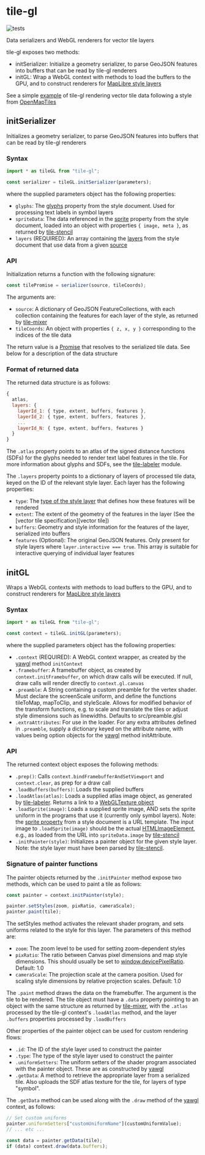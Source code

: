 # tile-gl

![tests](https://github.com/GlobeletJS/tile-gl/actions/workflows/node.js.yml/badge.svg)

Data serializers and WebGL renderers for vector tile layers

tile-gl exposes two methods:
- initSerializer: Initialize a geometry serializer, to parse GeoJSON
  features into buffers that can be read by tile-gl renderers
- initGL: Wrap a WebGL context with methods to load the buffers to the
  GPU, and to construct renderers for [MapLibre style layers][MapLibre]

See a simple [example][] of tile-gl rendering vector tile data following a
style from [OpenMapTiles][]

[MapLibre]: https://maplibre.org/maplibre-gl-js-docs/style-spec/layers/
[example]: https://globeletjs.github.io/tile-gl/examples/maptiler-basic/index.html
[OpenMapTiles]: https://openmaptiles.org/styles/

## initSerializer
Initializes a geometry serializer, to parse GeoJSON features into buffers
that can be read by tile-gl renderers

### Syntax
```javascript
import * as tileGL from "tile-gl";

const serializer = tileGL.initSerializer(parameters);
```

where the supplied parameters object has the following properties:
- `glyphs`: The [glyphs][] property from the style document. Used for
  processing text labels in symbol layers
- `spriteData`: The data referenced in the [sprite][] property from the
  style document, loaded into an object with properties `{ image, meta }`,
  as returned by [tile-stencil][]
- `layers` (REQUIRED): An array containing the [layers][MapLibre] from 
  the style document that use data from a given [source][]

[glyphs]: https://maplibre.org/maplibre-gl-js-docs/style-spec/glyphs/
[sprite]: https://maplibre.org/maplibre-gl-js-docs/style-spec/sprite/
[tile-stencil]: https://github.com/GlobeletJS/tile-stencil/
[source]: https://maplibre.org/maplibre-gl-js-docs/style-spec/sources/

### API
Initialization returns a function with the following signature:
```javascript
const tilePromise = serializer(source, tileCoords);
```

The arguments are:
- `source`: A dictionary of GeoJSON FeatureCollections, with each collection
  containing the features for each layer of the style, as returned by
  [tile-mixer][]
- `tileCoords`: An object with properties `{ z, x, y }` corresponding to the
  indices of the tile data

The return value is a [Promise][] that resolves to the serialized tile data.
See below for a description of the data structure

[tile-mixer]: https://github.com/GlobeletJS/tile-mixer
[Promise]: https://developer.mozilla.org/en-US/docs/Web/JavaScript/Reference/Global_Objects/Promise

### Format of returned data
The returned data structure is as follows:
```javascript
{
  atlas,
  layers: {
    layerId_1: { type, extent, buffers, features },
    layerId_2: { type, extent, buffers, features },
    ...
    layerId_N: { type, extent, buffers, features }
  }
}
```

The `.atlas` property points to an atlas of the signed distance functions
(SDFs) for the glyphs needed to render text label features in the tile.
For more information about glyphs and SDFs, see the [tile-labeler][] module.

The `.layers` property points to a dictionary of layers of processed tile data,
keyed on the ID of the relevant style layer. Each layer has the following
properties:
- `type`: The [type of the style layer][styleType] that defines how these
  features will be rendered
- `extent`: The extent of the geometry of the features in the layer (See the
  [vector tile specification][vector tile])
- `buffers`: Geometry and style information for the features of the layer,
  serialized into buffers
- `features` (Optional): The original GeoJSON features. Only present for
  style layers where `layer.interactive === true`. This array is suitable
  for interactive querying of individual layer features

[tile-labeler]: https://github.com/GlobeletJS/tile-labeler
[styleType]: https://maplibre.org/maplibre-gl-js-docs/style-spec/layers/#type

## initGL
Wraps a WebGL contexts with methods to load buffers to the GPU, and to
construct renderers for [MapLibre style layers][MapLibre]

### Syntax
```javascript
import * as tileGL from "tile-gl";

const context = tileGL.initGL(parameters);
```

where the supplied parameters object has the following properties:
- `.context` (REQUIRED): A WebGL context wrapper, as created by the
  [yawgl][] method `initContext`
- `.framebuffer`: A framebuffer object, as created by `context.initFramebuffer`,
  on which draw calls will be executed. If null, draw calls will render
  directly to `context.gl.canvas`
- `.preamble`: A String containing a custom preamble for the vertex shader.
  Must declare the screenScale uniform, and define the functions tileToMap,
  mapToClip, and styleScale. Allows for modified behavior of the transform
  functions, e.g. to scale and translate the tiles or adjust style dimensions
  such as linewidths. Defaults to src/preamble.glsl
- `.extraAttributes`: For use in the loader. For any extra attributes defined
  in `.preamble`, supply a dictionary keyed on the attribute name, with values
  being option objects for the [yawgl][] method initAttribute.

[yawgl]: https://github.com/GlobeletJS/yawgl

### API
The returned context object exposes the following methods:
- `.prep()`: Calls `context.bindFramebufferAndSetViewport` and `context.clear`,
  as prep for a draw call
- `.loadBuffers(buffers)`: Loads the supplied buffers
- `.loadAtlas(atlas)`: Loads a supplied atlas image object, as generated by
  [tile-labeler][]. Returns a link to a [WebGLTexture object][]
- `.loadSprite(image)`: Loads a supplied sprite image, AND sets the sprite
  uniform in the programs that use it (currently only symbol layers). Note: the
  [sprite property][] from a style document is a URL template. The input image
  to `.loadSprite(image)` should be the actual [HTMLImageElement][], e.g., as
  loaded from the URL into `spriteData.image` by [tile-stencil][]
- `.initPainter(style)`: Initializes a painter object for the given style
  layer. Note: the style layer must have been parsed by [tile-stencil][].

[WebGLTexture object]: https://developer.mozilla.org/en-US/docs/Web/API/WebGLTexture
[sprite property]: https://maplibre.org/maplibre-gl-js-docs/style-spec/sprite/
[HTMLImageElement]: https://developer.mozilla.org/en-US/docs/Web/API/HTMLImageElement

### Signature of painter functions
The painter objects returned by the `.initPainter` method expose two methods,
which can be used to paint a tile as follows:
```javascript
const painter = context.initPainter(style);

painter.setStyles(zoom, pixRatio, cameraScale);
painter.paint(tile);
```

The setStyles method activates the relevant shader program, and sets uniforms
related to the style for this layer. The parameters of this method are:
- `zoom`: The zoom level to be used for setting zoom-dependent styles
- `pixRatio`: The ratio between Canvas pixel dimensions and map style
  dimensions. This should usually be set to [window.devicePixelRatio][].
  Default: 1.0
- `cameraScale`: The projection scale at the camera position. Used for scaling
  style dimensions by relative projection scales. Default: 1.0

The `.paint` method draws the data on the framebuffer. The argument is the tile
to be rendered. The tile object must have a `.data` property pointing to an
object with the same structure as returned by [tile-mixer][], with the `.atlas`
processed by the tile-gl context's `.loadAtlas` method, and the layer `.buffers`
properties processed by `.loadBuffers`

Other properties of the painter object can be used for custom rendering flows:
- `.id`: The ID of the style layer used to construct the painter
- `.type`: The type of the style layer used to construct the painter
- `.uniformSetters`: The uniform setters of the shader program associated with
  the painter object. These are as constructed by [yawgl][]
- `.getData`: A method to retrieve the appropriate layer from a serialized tile.
  Also uploads the SDF atlas texture for the tile, for layers of type "symbol".

The `.getData` method can be used along with the `.draw` method of the [yawgl][]
context, as follows:

```javascript
// Set custom uniforms
painter.uniformSetters["customUniformName"](customUniformValue);
// ... etc ...

const data = painter.getData(tile);
if (data) context.draw(data.buffers);
```

[tile-mixer]: https://github.com/GlobeletJS/tile-mixer
[d3-tile]: https://github.com/d3/d3-tile
[window.devicePixelRatio]: https://developer.mozilla.org/en-US/docs/Web/API/Window/devicePixelRatio
